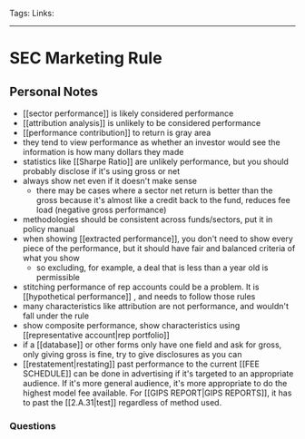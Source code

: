 Tags: 
Links: 
___
# SEC Marketing Rule
## Personal Notes
- [[sector performance]] is likely considered performance
- [[attribution analysis]] is unlikely to be considered performance
- [[performance contribution]] to return is gray area
- they tend to view performance as whether an investor would see the information is how many dollars they made
- statistics like [[Sharpe Ratio]] are unlikely performance, but you should probably disclose if it's using gross or net
- always show net even if it doesn't make sense
	- there may be cases where a sector net return is better than the gross because it's almost like a credit back to the fund, reduces fee load (negative gross performance)
- methodologies should be consistent across funds/sectors, put it in policy manual
- when showing [[extracted performance]], you don't need to show every piece of the performance, but it should have fair and balanced criteria of what you show
	- so excluding, for example, a deal that is less than a year old is permissible
- stitching performance of rep accounts could be a problem. It is [[hypothetical performance]] , and needs to follow those rules
- many characteristics like attribution are not performance, and wouldn't fall under the rule
- show composite performance, show characteristics using [[representative account|rep portfolio]]
- if a [[database]] or other forms only have one field and ask for gross, only giving gross is fine, try to give disclosures as you can
- [[restatement|restating]] past performance to the current [[FEE SCHEDULE]] can be done in advertising if it's targeted to an appropriate audience. If it's more general audience, it's more appropriate to do the highest model fee available. For [[GIPS REPORT|GIPS REPORTS]], it has to past the [[2.A.31|test]] regardless of method used.
### Questions